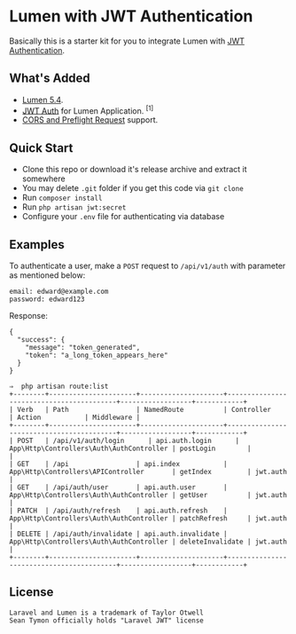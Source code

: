 # Lumen with JWT Authentication
Basically this is a starter kit for you to integrate Lumen with [JWT Authentication](https://jwt.io/).

## What's Added

- [Lumen 5.4](https://github.com/laravel/lumen/tree/v5.4.0).
- [JWT Auth](https://github.com/tymondesigns/jwt-auth) for Lumen Application. <sup>[1]</sup>
- [CORS and Preflight Request](https://developer.mozilla.org/en-US/docs/Web/HTTP/Access_control_CORS) support.

## Quick Start

- Clone this repo or download it's release archive and extract it somewhere
- You may delete `.git` folder if you get this code via `git clone`
- Run `composer install`
- Run `php artisan jwt:secret`
- Configure your `.env` file for authenticating via database

## Examples

To authenticate a user, make a `POST` request to `/api/v1/auth` with parameter as mentioned below:

```
email: edward@example.com
password: edward123
```

Response:

```
{
  "success": {
    "message": "token_generated",
    "token": "a_long_token_appears_here"
  }
}
```

```
⇒  php artisan route:list
+--------+----------------------+---------------------+------------------------------------------+------------------+------------+
| Verb   | Path                 | NamedRoute          | Controller                               | Action           | Middleware |
+--------+----------------------+---------------------+------------------------------------------+------------------+------------+
| POST   | /api/v1/auth/login      | api.auth.login      | App\Http\Controllers\Auth\AuthController | postLogin        |            |
| GET    | /api                 | api.index           | App\Http\Controllers\APIController       | getIndex         | jwt.auth   |
| GET    | /api/auth/user       | api.auth.user       | App\Http\Controllers\Auth\AuthController | getUser          | jwt.auth   |
| PATCH  | /api/auth/refresh    | api.auth.refresh    | App\Http\Controllers\Auth\AuthController | patchRefresh     | jwt.auth   |
| DELETE | /api/auth/invalidate | api.auth.invalidate | App\Http\Controllers\Auth\AuthController | deleteInvalidate | jwt.auth   |
+--------+----------------------+---------------------+------------------------------------------+------------------+------------+
```

## License

```
Laravel and Lumen is a trademark of Taylor Otwell
Sean Tymon officially holds "Laravel JWT" license
```
